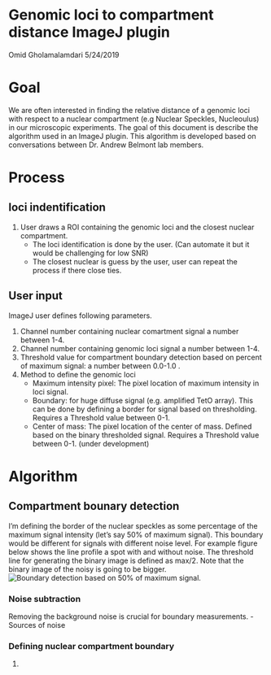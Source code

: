 Genomic loci to compartment distance ImageJ plugin
================
Omid Gholamalamdari
5/24/2019

# Goal

We are often interested in finding the relative distance of a genomic
loci with respect to a nuclear compartment (e.g Nuclear Speckles,
Nucleoulus) in our microscopic experiments. The goal of this document is
describe the algorithm used in an ImageJ plugin. This algorithm is
developed based on conversations between Dr. Andrew Belmont lab members.

# Process

## loci indentification

1.  User draws a ROI containing the genomic loci and the closest nuclear
    compartment.
      - The loci identification is done by the user. (Can automate it
        but it would be challenging for low SNR)
      - The closest nuclear is guess by the user, user can repeat the
        process if there close ties.

## User input

ImageJ user defines following parameters.

1.  Channel number containing nuclear comartment signal a number between
    1-4.
2.  Channel number containing genomic loci signal a number between 1-4.
3.  Threshold value for compartment boundary detection based on percent
    of maximum signal: a number between 0.0-1.0 .
4.  Method to define the genomic loci
      - Maximum intensity pixel: The pixel location of maximum intensity
        in loci signal.
      - Boundary: for huge diffuse signal (e.g. amplified TetO array).
        This can be done by defining a border for signal based on
        thresholding. Requires a Threshold value between 0-1.
      - Center of mass: The pixel location of the center of mass.
        Defined based on the binary thresholded signal. Requires a
        Threshold value between 0-1. (under development)

# Algorithm

## Compartment bounary detection

I’m defining the border of the nuclear speckles as some percentage of
the maximum signal intensity (let’s say 50% of maximum signal). This
boundary would be different for signals with different noise level. For
example figure below shows the line profile a spot with and without
noise. The threshold line for generating the binary image is defined as
max/2. Note that the binary image of the noisy is going to be bigger.
![Boundary detection based on 50% of maximum
signal.](README_files/figure-gfm/unnamed-chunk-1-1.png)

### Noise subtraction

Removing the background noise is crucial for boundary measurements. -
Sources of noise

### Defining nuclear compartment boundary

1.
